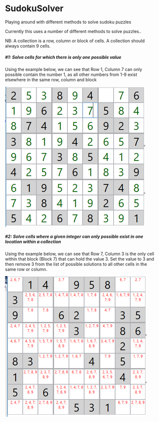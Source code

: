 # SudokuSolver
Playing around with different methods to solve sudoku puzzles

Currently this uses a number of different methods to solve puzzles..

NB: A collection is a row, column or block of cells. A collection should always contain 9 cells.

##### #1: Solve cells for which there is only one possible value
Using the example below, we can see that Row 1, Column 7 can only possible contain the number 1, as all other numbers from 1-9 exist elsewhere in the same row, column and block

<img src="https://raw.githubusercontent.com/hewisaurus/SudokuSolver/master/Images/Step1.PNG">



##### #2: Solve cells where a given integer can only possible exist in one location within a collection

Using the example below, we can see that Row 7, Column 3 is the only cell within that block (Block 7) that can hold the value 3. Set the value to 3 
and then remove 3 from the list of possible solutions to all other cells in the same row or column.

<img src="https://raw.githubusercontent.com/hewisaurus/SudokuSolver/master/Images/Step2.PNG">

